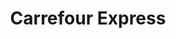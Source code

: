 ---
title: "Carrefour Express"
url: /saint-germain-en-laye/carrefour-express/
shop: Lebensmittel
---
